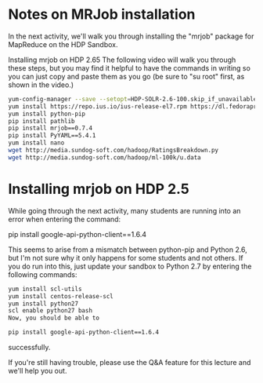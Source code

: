 # Notes on MRJob installation
In the next activity, we'll walk you through installing the "mrjob" package for MapReduce on the HDP Sandbox.

Installing mrjob on HDP 2.65
The following video will walk you through these steps, but you may find it helpful to have the commands in writing so you can just copy and paste them as you go (be sure to "su root" first, as shown in the video.)

```sh
yum-config-manager --save --setopt=HDP-SOLR-2.6-100.skip_if_unavailable=true
yum install https://repo.ius.io/ius-release-el7.rpm https://dl.fedoraproject.org/pub/epel/epel-release-latest-7.noarch.rpm
yum install python-pip
pip install pathlib
pip install mrjob==0.7.4
pip install PyYAML==5.4.1
yum install nano
wget http://media.sundog-soft.com/hadoop/RatingsBreakdown.py
wget http://media.sundog-soft.com/hadoop/ml-100k/u.data
```

# Installing mrjob on HDP 2.5
While going through the next activity, many students are running into an error when entering the command:

pip install google-api-python-client==1.6.4

This seems to arise from a mismatch between python-pip and Python 2.6, but I'm not sure why it only happens for some students and not others. If you do run into this, just update your sandbox to Python 2.7 by entering the following commands:

```sh
yum install scl-utils
yum install centos-release-scl
yum install python27
scl enable python27 bash
Now, you should be able to
```

```sh
pip install google-api-python-client==1.6.4
```

successfully.

If you're still having trouble, please use the Q&A feature for this lecture and we'll help you out.